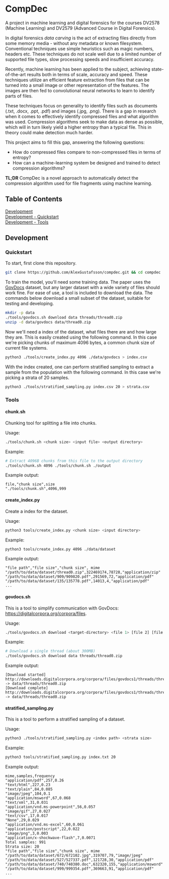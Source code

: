CompDec
======

A project in machine learning and digital forensics for the courses DV2578 (Machine Learning) and DV2579 (Advanced Course in Digital Forensics).

In digital forensics *data carving* is the act of extracting files directly from some memory media - without any metadata or known filesystem. Conventional techniques use simple heuristics such as magic numbers, headers etc. These techniques do not scale well due to a limited number of supported file types, slow processing speeds and insufficient accuracy.

Recently, machine learning has been applied to the subject, achieving state-of-the-art results both in terms of scale, accuracy and speed. These techniques utilize an efficient feature extraction from files that can be turned into a small image or other representation of the features. The images are then fed to convolutional neural networks to learn to identify parts of files.

These techniques focus on generality to identify files such as documents (.txt, .docx, .ppt, .pdf) and images (.jpg, .png). There is a gap in research when it comes to effectively identify compressed files and what algorithm was used. Compression algorithms seek to make data as dense as possible, which will in turn likely yield a higher entropy than a typical file. This in theory could make detection much harder.

This project aims to fill this gap, answering the following questions:

* How do compressed files compare to non-compressed files in terms of entropy?
* How can a machine-learning system be designed and trained to detect compression algorithms?

**TL;DR** CompDec is a novel approach to automatically detect the compression algorithm used for file fragments using machine learning.

## Table of Contents

[Development](#development)<br />
[Development - Quickstart](#development-quickstart)<br />
[Development - Tools](#development-tools)

## Development
<a name="development"></a>

### Quickstart
<a name="development-quickstart"></a>

To start, first clone this repository.

```sh
git clone https://github.com/AlexGustafsson/compdec.git && cd compdec
```

To train the model, you'll need some training data. The paper uses the [GovDocs](https://digitalcorpora.org/corpora/files) dataset, but any larger dataset with a wide variety of files should work fine. For ease of use, a tool is included to download the data. The commands below download a small subset of the dataset, suitable for testing and developing.

```sh
mkdir -p data
./tools/govdocs.sh download data threads/thread0.zip
unzip -d data/govdocs data/thread0.zip
```

Now we'll need a index of the dataset, what files there are and how large they are. This is easily created using the following command. In this case we're picking chunks of maximum 4096 bytes, a common chunk size of current file systems.

```sh
python3 ./tools/create_index.py 4096 ./data/govdocs > index.csv
```

With the index created, one can perform stratified sampling to extract a sample from the population with the following command. In this case we're picking a strata of 20 samples.

```sh
python3 ./tools/stratified_sampling.py index.csv 20 > strata.csv
```

### Tools
<a name="development-tools"></a>

#### chunk.sh

Chunking tool for splitting a file into chunks.

Usage:
```sh
./tools/chunk.sh <chunk size> <input file> <output directory>
```

Example:
```sh
# Extract 4096B chunks from this file to the output directory
./tools/chunk.sh 4096 ./tools/chunk.sh ./output
```

Example output:
```
file,"chunk size",size
"./tools/chunk.sh",4096,999
```

#### create_index.py

Create a index for the dataset.

Usage:
```sh
python3 tools/create_index.py <chunk size> <input directory>
```

Example:
```sh
python3 tools/create_index.py 4096 ./data/dataset
```

Example output:
```
"file path","file size","chunk size", mime
"/path/to/data/dataset/thread0.zip",322469174,78728,"application/zip"
"/path/to/data/dataset/909/909820.pdf",291569,72,"application/pdf"
"/path/to/data/dataset/135/135778.pdf",14013,4,"application/pdf"
...
```

#### govdocs.sh

This is a tool to simplify communication with GovDocs: https://digitalcorpora.org/corpora/files.

Usage:
```sh
./tools/govdocs.sh download <target-directory> <file 1> [file 2] [file 3] ...
```

Example:
```sh
# Download a single thread (about 300MB)
./tools/govdocs.sh download data threads/thread0.zip
```

Example output:
```
[Download started] http://downloads.digitalcorpora.org/corpora/files/govdocs1/threads/thread0.zip -> data/threads/thread0.zip
[Download complete] http://downloads.digitalcorpora.org/corpora/files/govdocs1/threads/thread0.zip -> data/threads/thread0.zip
```

#### stratified_sampling.py

This is a tool to perform a stratified sampling of a dataset.

Usage:
```sh
python3 ./tools/stratified_sampling.py <index path> <strata size>
```

Example:
```sh
python3 tools/stratified_sampling.py index.txt 20
```

Example output:
```
mime,samples,frequency
"application/pdf",257,0.26
"text/html",227,0.23
"text/plain",84,0.085
"image/jpeg",104,0.1
"application/msword",67,0.068
"text/xml",31,0.031
"application/vnd.ms-powerpoint",56,0.057
"image/gif",27,0.027
"text/csv",17,0.017
"None",29,0.029
"application/vnd.ms-excel",60,0.061
"application/postscript",22,0.022
"image/png",3,0.003
"application/x-shockwave-flash",7,0.0071
Total samples: 991
Strata size: 20
"file path","file size","chunk size", mime
"/path/to/data/dataset/672/672102.jpg",319707,79,"image/jpeg"
"/path/to/data/dataset/527/527337.pdf",121728,30,"application/pdf"
"/path/to/data/dataset/740/740380.doc",632320,155,"application/msword"
"/path/to/data/dataset/999/999354.pdf",369663,91,"application/pdf"
...
```
